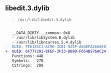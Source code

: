 ## libedit.3.dylib

> `/usr/lib/libedit.3.dylib`

```diff

   __DATA_DIRTY.__common: 0x8
   - /usr/lib/libSystem.B.dylib
   - /usr/lib/libncurses.5.4.dylib
-  UUID: FEE185C1-AC9E-3CB1-920F-A64EFA2666E0
+  UUID: 6F777201-8FEF-3F33-8D9D-F654B576AC24
   Functions: 448
   Symbols:   270
   CStrings:  288

```
